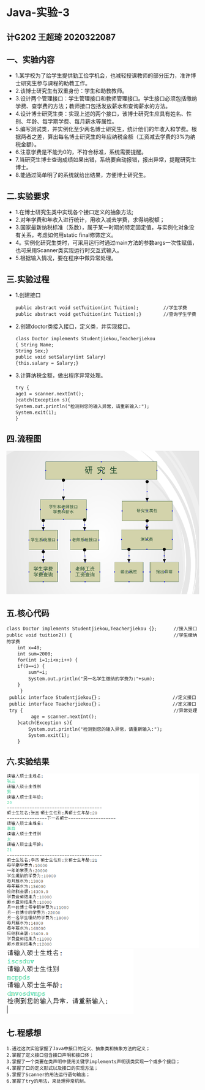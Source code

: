 # Java-实验-3 
## 计G202  王超琦  2020322087
## 一、实验内容
- 1.某学校为了给学生提供勤工俭学机会，也减轻授课教师的部分压力，准许博士研究生参与课程的助教工作。
- 2.该博士研究生有双重身份：学生和助教教师。
- 3.设计两个管理接口：学生管理接口和教师管理接口。学生接口必须包括缴纳学费、查学费的方法；教师接口包括发放薪水和查询薪水的方法。
- 4.设计博士研究生类：实现上述的两个接口，该博士研究生应具有姓名、性别、年龄、每学期学费、每月薪水等属性。
- 5.编写测试类，并实例化至少两名博士研究生，统计他们的年收入和学费。根据两者之差，算出每名博士研究生的年应纳税金额（工资减去学费的3%为纳税金额）。
- 6.注意学费是不能为0的，不符合标准，系统需要提醒。
- 7.当研究生博士查询成绩如果出错，系统要自动报错，报出异常，提醒研究生博士。
- 8.能通过简单明了的系统就给出结果，方便博士研究生。
    
## 二.实验要求  
- 1.在博士研究生类中实现各个接口定义的抽象方法;
- 2.对年学费和年收入进行统计，用收入减去学费，求得纳税额；
- 3.国家最新纳税标准（系数），属于某一时期的特定固定值，与实例化对象没有关系，考虑如何用static final修饰定义。
- 4。实例化研究生类时，可采用运行时通过main方法的参数args一次性赋值，也可采用Scanner类实现运行时交互式输入。
- 5.根据输入情况，要在程序中做异常处理。

## 三.实验过程 
- 1.创建接口
       
      public abstract void setTuition(int Tuition);         //学生学费
      public abstract void getTuition(int Tuition);}        //查询学生学费
- 2.创建doctor类接入接口，定义类，并实现接口。

      class Doctor implements Studentjiekou,Teacherjiekou    
      { String Name;
      String Sex;}
      public void setSalary(int Salary) 
      {this.salary = Salary;}
- 3.计算纳税金额，做出程序异常处理。

      try {
      age1 = scanner.nextInt();
      }catch(Exception s){
      System.out.println("检测到您的输入异常，请重新输入:");
      System.exit(1);
      }

      
## 四.流程图
![](https://github.com/Wcqsss11/Java4/blob/main/%E6%B5%81%E7%A8%8B%E5%9B%BE.png)

## 五.核心代码   

    class Doctor implements Studentjiekou,Teacherjiekou {};      //接入接口
    public void tuition2() {                                     //学生缴纳的学费
		int x=40;
		int sum=2000;
		for(int i=1;i<x;i++) {	   
		if(9==i) {
			sum*=i;
			System.out.println("另一名学生缴纳的学费为:"+sum);	
	  	}
		 }
     public interface Studentjiekou{}；                          //定义接口
     public interface Teacherjiekou{}；                          //定义接口
     try {                                                       //异常处理        
			 age = scanner.nextInt();
		}catch(Exception s){
			System.out.println("检测到您的输入异常，请重新输入:");
			System.exit(1);
		}
## 六.实验结果
![](https://github.com/Wcqsss11/Java4/blob/main/%E5%AE%9E%E9%AA%8C4.png)
![](https://github.com/Wcqsss11/Java4/blob/main/%E5%BC%82%E5%B8%B8.png)

## 七.程感想
    1.通过这次实验掌握了Java中接口的定义、抽象类和抽象方法的定义；
    2.掌握了定义接口包含接口声明和接口体；
    3.掌握了一个类要在类声明中使用关键字implements声明该类实现一个或多个接口；
    4.掌握了口的定义形式以及接口的实现方法；
    5.掌握了Scanner的用法运行语句输出；
    6.掌握了try的用法，来处理异常机制。
    
